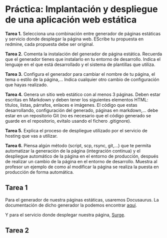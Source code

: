 # Práctica: Implantación y despliegue de una aplicación web estática

**Tarea 1.** Selecciona una combinación entre generador de páginas estáticas y
servicio donde desplegar la página web. EScribe tu propuesta en redmine, cada
propuesta debe ser original.

**Tarea 2.** Comenta la instalación del generador de página estática. 
Recuerda que el generador tienes que instalarlo en tu entorno de desarrollo. 
Indica el lenguaje en el que está desarrollado y el sistema de plantillas 
que utiliza.

**Tarea 3.** Configura el generador para cambiar el nombre de tu página, 
el tema o estilo de la página,… Indica cualquier otro cambio de 
configuración que hayas realizado.

**Tarea 4.** Genera un sitio web estático con al menos 3 páginas. 
Deben estar escritas en Markdown y deben tener los siguientes elementos HTML: 
títulos, listas, párrafos, enlaces e imágenes. El código que estas 
desarrollando, configuración del generado, páginas en markdown,… 
debe estar en un repositorio Git (no es necesario que el código generado 
se guarde en el repositorio, evitalo usando el fichero .gitignore).

**Tarea 5.** Explica el proceso de despliegue utilizado por el 
servicio de hosting que vas a utilizar.

**Tarea 6.** Piensa algún método (script, scp, rsync, git,…) que te permita 
automatizar la generación de la página (integración continua) y 
el despliegue automático de la página en el entorno de producción, 
después de realizar un cambio de la página en el entorno de desarrollo. 
Muestra al profesor un ejemplo de como al modificar la página 
se realiza la puesta en producción de forma automática.



## Tarea 1

Para el generador de nuestra páginas estáticas, usaremos Docusaurus. 
La documentación de dicho generador la podemos encontrar [aquí](https://v2.docusaurus.io/).

Y para el servicio donde desplegar nuestra página, [Surge](https://surge.sh/).


## Tarea 2
